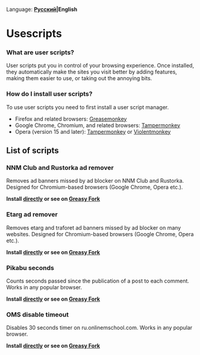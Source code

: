 Language: **[Русский](/README.rus.md)|English**

# Usescripts

### What are user scripts?

User scripts put you in control of your browsing experience. Once installed, they automatically make the sites you visit better by
adding features, making them easier to use, or taking out the annoying bits.

### How do I install user scripts?

To use user scripts you need to first install a user script manager.

* Firefox and related browsers: [Greasemonkey](https://addons.mozilla.org/en-US/firefox/addon/greasemonkey/)
* Google Chrome, Chromium, and related browsers: [Tampermonkey](https://chrome.google.com/webstore/detail/tampermonkey/dhdgffkkebhmkfjojejmpbldmpobfkfo)
* Opera (version 15 and later): [Tampermonkey](https://addons.opera.com/en/extensions/details/tampermonkey-beta/) or [Violentmonkey](https://addons.opera.com/en/extensions/details/violent-monkey/)

## List of scripts

### NNM Club and Rustorka ad remover

Removes ad banners missed by ad blocker on NNM Club and Rustorka. Designed for Chromium-based browsers (Google Chrome, Opera etc.).

**Install [directly](https://github.com/hant05080/usescripts/raw/master/NNM%20Club%20and%20Rustorka%20ad%20remover.user.js) or see on [Greasy Fork](https://greasyfork.org/en/scripts/21174-nnm-club-and-rustorka-ad-remover)**

### Etarg ad remover

Removes etarg and traforet ad banners missed by ad blocker on many websites. Designed for Chromium-based browsers (Google Chrome, Opera etc.). 

**Install [directly](https://github.com/hant05080/usescripts/raw/master/Etarg%20ad%20remover.user.js) or see on [Greasy Fork](https://greasyfork.org/en/scripts/21178-etarg-ad-remover)**

### Pikabu seconds

Counts seconds passed since the publication of a post to each comment. Works in any popular browser.

**Install [directly](https://github.com/hant05080/usescripts/raw/master/Pikabu%20seconds.user.js) or see on [Greasy Fork](https://greasyfork.org/en/scripts/26766-pikabu-seconds)**


### OMS disable timeout

Disables 30 seconds timer on ru.onlinemschool.com. Works in any popular browser.

**Install [directly](https://github.com/hant05080/usescripts/raw/master/OMS%20disable%20timeout.user.js) or see on [Greasy Fork](https://greasyfork.org/ru/scripts/26767-oms-disable-timeout)**
